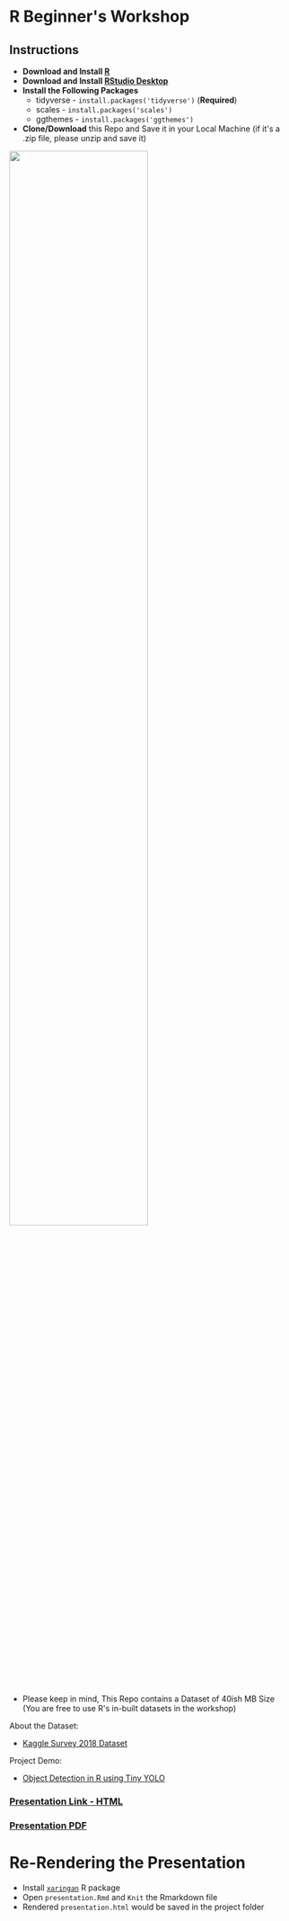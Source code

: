# R Beginner's Workshop

## Instructions

* **Download and Install [R](https://cloud.r-project.org/)**
* **Download and Install [RStudio Desktop](https://www.rstudio.com/products/rstudio/download/)**
* **Install the Following Packages**
  * tidyverse - `install.packages('tidyverse')` (**Required**)
  * scales - `install.packages('scales')` 
  * ggthemes - `install.packages('ggthemes')` 
* **Clone/Download** this Repo and Save it in your Local Machine (if it's a .zip file, please unzip and save it)

<img src = images/github_repo_download.png width="70%">

* Please keep in mind, This Repo contains a Dataset of 40ish MB Size (You are free to use R's in-built datasets in the workshop)

About the Dataset:

* [Kaggle Survey 2018 Dataset](https://www.kaggle.com/kaggle/kaggle-survey-2018/)

Project Demo:

* [Object Detection in R using Tiny YOLO](https://heartbeat.fritz.ai/object-detection-in-just-3-lines-of-r-code-using-tiny-yolo-b5a16e50e8a0) 


### [Presentation Link - HTML](https://amrrs.github.io/r_beginners_workshop/presentation.html)

### [Presentation PDF](https://github.com/amrrs/r_beginners_workshop/blob/master/presentation.pdf)

# Re-Rendering the Presentation

* Install [`xaringan`](https://github.com/yihui/xaringan) R package 
* Open `presentation.Rmd` and `Knit` the Rmarkdown file
* Rendered `presentation.html` would be saved in the project folder

